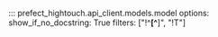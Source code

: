 ::: prefect_hightouch.api_client.models.model
    options:
      show_if_no_docstring: True
      filters: ["!^__[^__]", "!T"]